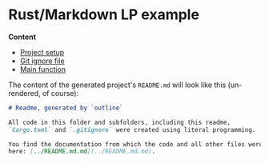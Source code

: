 # Rust/Markdown LP example

**Content**

* [Project setup](Cargo.toml.md)
* [Git ignore file](.gitignore.md)
* [Main function](src/main.rs.md)

The content of the generated project's `README.md` will look like this (un-rendered, of course):

```md
# Readme, generated by `outline`

All code in this folder and subfolders, including this readme,
`Cargo.toml` and `.gitignore` were created using literal programming.

You find the documentation from which the code and all other files were derived from
here: [../README.md.md](../README.md.md).
```
